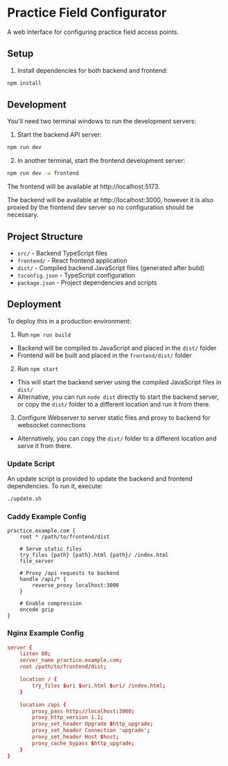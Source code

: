 # Practice Field Configurator

A web interface for configuring practice field access points.

## Setup

1. Install dependencies for both backend and frontend:

```bash
npm install
```

## Development

You'll need two terminal windows to run the development servers:

1. Start the backend API server:

```bash
npm run dev
```

2. In another terminal, start the frontend development server:

```bash
npm run dev -w frontend
```

The frontend will be available at http://localhost:5173.

The backend will be available at http://localhost:3000, however it is also proxied by the frontend dev server so no configuration should be necessary.

## Project Structure

- `src/` - Backend TypeScript files
- `frontend/` - React frontend application
- `dist/` - Compiled backend JavaScript files (generated after build)
- `tsconfig.json` - TypeScript configuration
- `package.json` - Project dependencies and scripts

## Deployment

To deploy this in a production environment:

1. Run `npm run build`

- Backend will be compiled to JavaScript and placed in the `dist/` folder
- Frontend will be built and placed in the `frontend/dist/` folder

2. Run `npm start`

- This will start the backend server using the compiled JavaScript files in `dist/`
- Alternative, you can run `node dist` directly to start the backend server, or copy the `dist/` folder to a different location and run it from there.

3. Configure Webserver to server static files and proxy to backend for websocket connections

- Alternatively, you can copy the `dist/` folder to a different location and serve it from there.

### Update Script

An update script is provided to update the backend and frontend dependencies. To run it, execute:

```bash
./update.sh
```

### Caddy Example Config

```Caddyfile
practice.example.com {
    root * /path/to/frontend/dist

    # Serve static files
    try_files {path} {path}.html {path}/ /index.html
    file_server

    # Proxy /api requests to backend
    handle /api/* {
        reverse_proxy localhost:3000
    }

    # Enable compression
    encode gzip
}
```

### Nginx Example Config

```conf
server {
    listen 80;
    server_name practice.example.com;
    root /path/to/frontend/dist;

    location / {
        try_files $uri $uri.html $uri/ /index.html;
    }

    location /api {
        proxy_pass http://localhost:3000;
        proxy_http_version 1.1;
        proxy_set_header Upgrade $http_upgrade;
        proxy_set_header Connection 'upgrade';
        proxy_set_header Host $host;
        proxy_cache_bypass $http_upgrade;
    }
}
```

